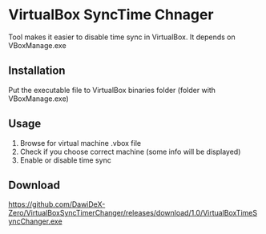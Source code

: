 # VirtualBox SyncTime Chnager
Tool makes it easier to disable time sync in VirtualBox.
It depends on VBoxManage.exe

## Installation
Put the executable file to VirtualBox binaries folder (folder with VBoxManage.exe)

## Usage
1. Browse for virtual machine .vbox file
2. Check if you choose correct machine (some info will be displayed)
3. Enable or disable time sync

## Download 
https://github.com/DawiDeX-Zero/VirtualBoxSyncTimerChanger/releases/download/1.0/VirtualBoxTimeSyncChanger.exe
